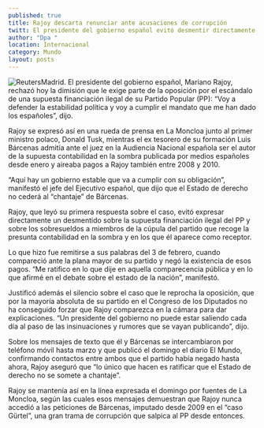 ```yaml
---
published: true
title: Rajoy descarta renunciar ante acusaciones de corrupción
twitt: El presidente del gobierno español evitó desmentir directamente la supuesta financiación ilegal del PP y los sobresueldos en los que él es señalado como receptor.
author: "Dpa "
location: Internacional
category: Mundo
layout: posts
---
```


![Reuters](http://i.imgur.com/9JCxWtum.jpg)Madrid. El presidente del gobierno español, Mariano Rajoy, rechazó hoy la dimisión que le exige parte de la oposición por el escándalo de una supuesta financiación ilegal de su Partido Popular (PP): “Voy a defender la estabilidad política y voy a cumplir el mandato que me han dado los españoles”, dijo.

Rajoy se expresó así en una rueda de prensa en La Moncloa junto al primer ministro polaco, Donald Tusk, mientras el ex tesorero de su formación Luis Bárcenas admitía ante el juez en la Audiencia Nacional española ser el autor de la supuesta contabilidad en la sombra publicada por medios españoles desde enero y aireaba pagos a Rajoy también entre 2008 y 2010.

“Aquí hay un gobierno estable que va a cumplir con su obligación”, manifestó el jefe del Ejecutivo español, que dijo que el Estado de derecho no cederá al “chantaje” de Bárcenas.

Rajoy, que leyó su primera respuesta sobre el caso, evitó expresar directamente un desmentido sobre la supuesta financiación ilegal del PP y sobre los sobresueldos a miembros de la cúpula del partido que recoge la presunta contabilidad en la sombra y en los que él aparece como receptor.

Lo que hizo fue remitirse a sus palabras del 3 de febrero, cuando compareció ante la plana mayor de su partido y negó la existencia de esos pagos. “Me ratifico en lo que dije en aquella comparecencia pública y en lo que afirmé en el debate sobre el estado de la nación”, manifestó.

Justificó además el silencio sobre el caso que le reprocha la oposición, que por la mayoría absoluta de su partido en el Congreso de los Diputados no ha conseguido forzar que Rajoy comparezca en la cámara para dar explicaciones. “Un presidente del gobierno no puede estar saliendo cada día al paso de las insinuaciones y rumores que se vayan publicando”, dijo.

Sobre los mensajes de texto que él y Bárcenas se intercambiaron por teléfono móvil hasta marzo y que publicó el domingo el diario El Mundo, confirmando contactos entre ambos que el partido había negado hasta ahora, Rajoy aseguró que “lo único que hacen es ratificar que el Estado de derecho no se somete a chantaje”.

Rajoy se mantenía así en la línea expresada el domingo por fuentes de La Moncloa, según las cuales esos mensajes demuestran que Rajoy nunca accedió a las peticiones de Bárcenas, imputado desde 2009 en el “caso Gürtel”, una gran trama de corrupción que salpica al PP desde entonces.
